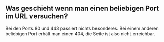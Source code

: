## Was geschieht wenn man einen beliebigen Port im URL versuchen?

Bei den Ports 80 und 443 passiert nichts besonderes. Bei einem anderen beliebigen Port erhält man einen 404, die Seite ist also nicht erreichbar. 